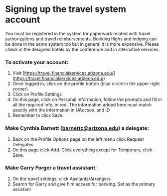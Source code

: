 # Signing up the travel system account

You must be registered in the system for paperwork related with travel authorizations and travel reimbursements. Booking flighs and lodging can be done in the same system too but in general it is more expensive. Please check in the designed hotels by the conference and in alternative services.

### To activate your account:
1. Visit [https://travel.financialservices.arizona.edu/] (https://travel.financialservices.arizona.edu/)
2. Once logged in, click on the profile botton (blue circle in the upper right corner)
2. Click on Profile Settings
3. On this page, click on Personal Information, follow the prompts and fill in all the required info, in red. The information added here must match exactly with the information in UAccses. and ID
4. Remember to click Save.

### Make Cynthia Barnett (barnettc@arizona.edu) a delegate:
1. Back on the Profile Options page on the left menu click Request Delegates
2. On this page click Add. Click everything except for Temporary, click Save.

### Make Garry Forger a travel assistant:
1. On the travel settings, click Assitants/Arrangers
2. Search for Garry and give him access for booking. Set as the primary assistant 




